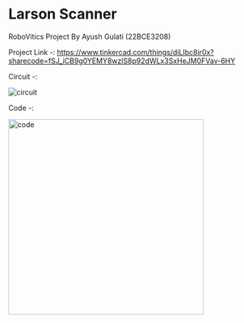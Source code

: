 # Larson Scanner
 RoboVitics Project By Ayush Gulati (22BCE3208)

Project Link -:
https://www.tinkercad.com/things/diLIbc8ir0x?sharecode=fSJ_iCB9g0YEMY8wzlS8p92dWLx3SxHeJM0FVav-6HY


Circuit -:

![circuit](https://github.com/Ayushskull7/Larson-Scanner/assets/48235347/36017d37-1053-4c7d-9dd5-f67248246e6e)

Code -:

<img width="386" alt="code" src="https://github.com/Ayushskull7/Larson-Scanner/assets/48235347/4a34d468-37a9-4d42-a77b-75770f56ebb8">
